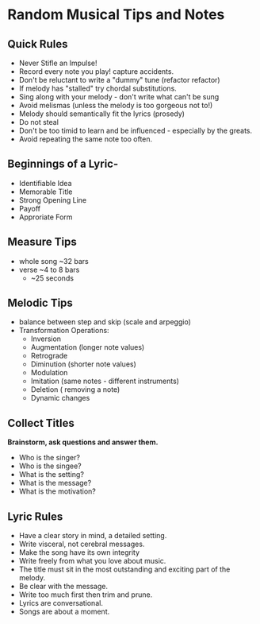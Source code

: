 # Random Musical Tips and Notes

## Quick Rules
 - Never Stifle an Impulse!
 - Record every note you play! capture accidents.
 - Don't be reluctant to write a "dummy" tune (refactor refactor)
 - If melody has "stalled" try chordal substitutions.
 - Sing along with your melody - don't write what can't be sung
 - Avoid melismas (unless the melody is too gorgeous not to!)
 - Melody should semantically fit the lyrics (prosedy)
 - Do not steal
 - Don't be too timid to learn and be influenced - especially by the greats.
 - Avoid repeating the same note too often.

## Beginnings of a Lyric-
 - Identifiable Idea
 - Memorable Title
 - Strong Opening Line
 - Payoff
 - Approriate Form

## Measure Tips
 - whole song ~32 bars
 - verse ~4 to 8 bars
    - ~25 seconds

## Melodic Tips
 - balance between step and skip (scale and arpeggio)
 - Transformation Operations:
    - Inversion
    - Augmentation (longer note values)
    - Retrograde
    - Diminution (shorter note values)
    - Modulation
    - Imitation (same notes  - different instruments)
    - Deletion ( removing a note)
    - Dynamic changes

## Collect Titles
**Brainstorm, ask questions and answer them.**
 - Who is the singer?
 - Who is the singee?
 - What is the setting?
 - What is the message?
 - What is the motivation?

## Lyric Rules
 - Have a clear story in mind, a detailed setting.
 - Write visceral, not cerebral messages.
 - Make the song have its own integrity
 - Write freely from what you love about music.
 - The title must sit in the most outstanding and exciting part of the melody.
 - Be clear with the message.
 - Write too much first then trim and prune.
 - Lyrics are conversational.
 - Songs are about a moment.
